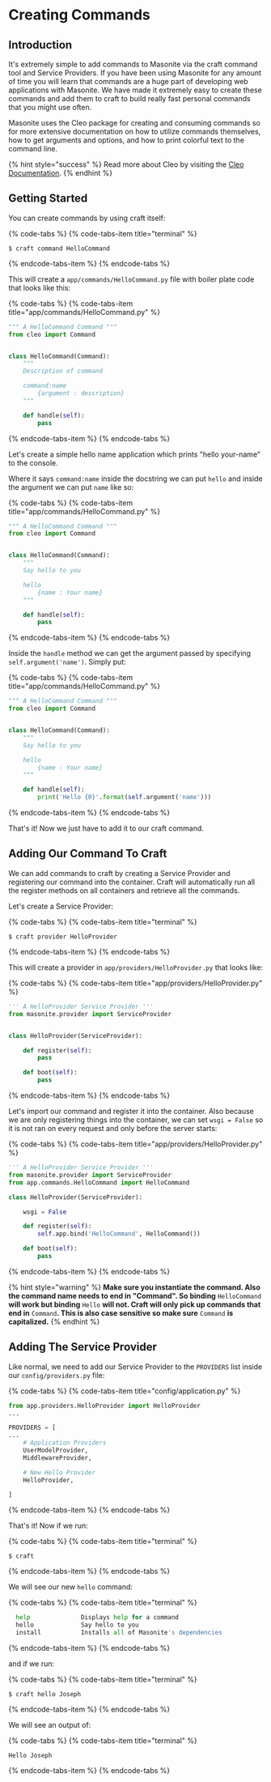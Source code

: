 # Creating Commands

## Introduction

It's extremely simple to add commands to Masonite via the craft command tool and Service Providers. If you have been using Masonite for any amount of time you will learn that commands are a huge part of developing web applications with Masonite. We have made it extremely easy to create these commands and add them to craft to build really fast personal commands that you might use often.

Masonite uses the Cleo package for creating and consuming commands so for more extensive documentation on how to utilize commands themselves, how to get arguments and options, and how to print colorful text to the command line.

{% hint style="success" %}
Read more about Cleo by visiting the [Cleo Documentation](http://cleo.readthedocs.io/en/latest/).
{% endhint %}

## Getting Started

You can create commands by using craft itself:

{% code-tabs %}
{% code-tabs-item title="terminal" %}
```text
$ craft command HelloCommand
```
{% endcode-tabs-item %}
{% endcode-tabs %}

This will create a `app/commands/HelloCommand.py` file with boiler plate code that looks like this:

{% code-tabs %}
{% code-tabs-item title="app/commands/HelloCommand.py" %}
```python
""" A HelloCommand Command """
from cleo import Command


class HelloCommand(Command):
    """
    Description of command

    command:name
        {argument : description}
    """

    def handle(self):
        pass
```
{% endcode-tabs-item %}
{% endcode-tabs %}

Let's create a simple hello name application which prints "hello your-name" to the console. 

Where it says `command:name` inside the docstring we can put `hello` and inside the argument we can put `name` like so:

{% code-tabs %}
{% code-tabs-item title="app/commands/HelloCommand.py" %}
```python
""" A HelloCommand Command """
from cleo import Command


class HelloCommand(Command):
    """
    Say hello to you

    hello
        {name : Your name}
    """

    def handle(self):
        pass
```
{% endcode-tabs-item %}
{% endcode-tabs %}

Inside the `handle` method we can get the argument passed by specifying `self.argument('name')`. Simply put:

{% code-tabs %}
{% code-tabs-item title="app/commands/HelloCommand.py" %}
```python
""" A HelloCommand Command """
from cleo import Command


class HelloCommand(Command):
    """
    Say hello to you

    hello
        {name : Your name}
    """

    def handle(self):
        print('Hello {0}'.format(self.argument('name')))
```
{% endcode-tabs-item %}
{% endcode-tabs %}

That's it! Now we just have to add it to our craft command.

## Adding Our Command To Craft

We can add commands to craft by creating a Service Provider and registering our command into the container. Craft will automatically run all the register methods on all containers and retrieve all the commands.

Let's create a Service Provider:

{% code-tabs %}
{% code-tabs-item title="terminal" %}
```text
$ craft provider HelloProvider
```
{% endcode-tabs-item %}
{% endcode-tabs %}

This will create a provider in `app/providers/HelloProvider.py` that looks like:

{% code-tabs %}
{% code-tabs-item title="app/providers/HelloProvider.py" %}
```python
''' A HelloProvider Service Provider '''
from masonite.provider import ServiceProvider


class HelloProvider(ServiceProvider):

    def register(self):
        pass

    def boot(self):
        pass
```
{% endcode-tabs-item %}
{% endcode-tabs %}

Let's import our command and register it into the container. Also because we are only registering things into the container, we can set `wsgi = False` so it is not ran on every request and only before the server starts:

{% code-tabs %}
{% code-tabs-item title="app/providers/HelloProvider.py" %}
```python
''' A HelloProvider Service Provider '''
from masonite.provider import ServiceProvider
from app.commands.HelloCommand import HelloCommand

class HelloProvider(ServiceProvider):

    wsgi = False

    def register(self):
        self.app.bind('HelloCommand', HelloCommand())

    def boot(self):
        pass
```
{% endcode-tabs-item %}
{% endcode-tabs %}

{% hint style="warning" %}
**Make sure you instantiate the command. Also the command name needs to end in "Command". So binding** `HelloCommand` **will work but binding** `Hello` **will not. Craft will only pick up commands that end in** `Command`**. This is also case sensitive so make sure** `Command` **is capitalized.**
{% endhint %}

## Adding The Service Provider


Like normal, we need to add our Service Provider to the `PROVIDERS` list inside our `config/providers.py` file:

{% code-tabs %}
{% code-tabs-item title="config/application.py" %}
```python
from app.providers.HelloProvider import HelloProvider
...

PROVIDERS = [
...
    # Application Providers
    UserModelProvider,
    MiddlewareProvider,

    # New Hello Provider
    HelloProvider,

]
```
{% endcode-tabs-item %}
{% endcode-tabs %}

That's it! Now if we run:

{% code-tabs %}
{% code-tabs-item title="terminal" %}
```text
$ craft
```
{% endcode-tabs-item %}
{% endcode-tabs %}

We will see our new `hello` command:

{% code-tabs %}
{% code-tabs-item title="terminal" %}
```python
  help              Displays help for a command
  hello             Say hello to you
  install           Installs all of Masonite's dependencies
```
{% endcode-tabs-item %}
{% endcode-tabs %}

and if we run:

{% code-tabs %}
{% code-tabs-item title="terminal" %}
```text
$ craft hello Joseph
```
{% endcode-tabs-item %}
{% endcode-tabs %}

We will see an output of:

{% code-tabs %}
{% code-tabs-item title="terminal" %}
```text
Hello Joseph
```
{% endcode-tabs-item %}
{% endcode-tabs %}

